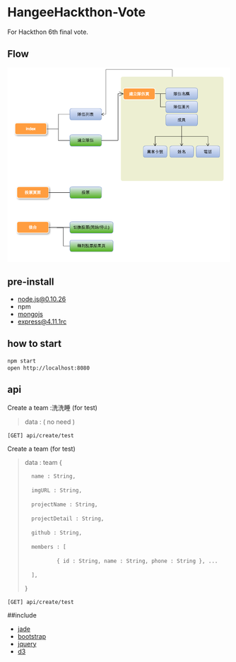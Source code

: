 # HangeeHackthon-Vote

For Hackthon 6th final vote. 

## Flow

![流程圖](flow.png)

## pre-install

 * node.js@0.10.26
 * npm
 * [mongojs](https://github.com/mafintosh/mongojs)
 * [express@4.11.1rc](http://github.com/strongloop/express/)

## how to start

```
npm start
open http://localhost:8080
```

## api

Create a team :洗洗睡 (for test)
>data : ( no need )

```
[GET] api/create/test
```


Create a team (for test)
>data : 
>team {
> 
>		name : String,
> 
>		imgURL : String,
> 
>		projectName : String,
> 
>		projectDetail : String,
> 
>		github : String,
> 
>		members : [
> 
>				{ id : String, name : String, phone : String }, ...	
> 
>		],
> 
>}

```
[GET] api/create/test
```





##include

 * [jade](http://jade-lang.com/)
 * [bootstrap](http://getbootstrap.com/)
 * [jquery](http://jquery.com/)
 * [d3](https://github.com/mbostock/d3)

